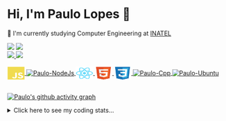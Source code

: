 <div>
  <h1> Hi, I'm Paulo Lopes 👋 </h1>
  <p>🔭 I'm currently studying Computer Engineering at <a href="https://inatel.br/home/" target="_blank">INATEL</a>
  
  </p>
  <div align="left"> 
  <a href="https://www.instagram.com/paulotc1999/" target="_blank"><img src="https://img.shields.io/badge/-Instagram-%23E4405F?style=for-the-badge&logo=instagram&logoColor=white" target="_blank"></a>
  <a href="https://www.linkedin.com/in/paulotc1999/" target="_blank"><img src="https://img.shields.io/badge/-LinkedIn-%230077B5?style=for-the-badge&logo=linkedin&logoColor=white" target="_blank"></a> 
</div>
  
</div>
<div align="left">
  <a href="https://github.com/paulotc1999">
  <img height="180em" src="https://github-readme-stats.vercel.app/api?username=paulotc1999&show_icons=true&theme=dark&include_all_commits=true&count_private=true&hide_rank=true"/>
  <img height="180em" src="https://github-readme-stats.vercel.app/api/top-langs/?username=paulotc1999&layout=compact&langs_count=7&theme=dark"/>
</div>
  
 <div style="display: inline_block"><br>
  <img align="center" alt="Paulo-Js" height="30" width="40" src="https://raw.githubusercontent.com/devicons/devicon/master/icons/javascript/javascript-plain.svg">
  <img align="center" alt="Paulo-NodeJs" height="30" width="40" src="https://cdn.jsdelivr.net/gh/devicons/devicon/icons/nodejs/nodejs-plain.svg">
  <img align="center" alt="Paulo-React" height="30" width="40" src="https://raw.githubusercontent.com/devicons/devicon/master/icons/react/react-original.svg">
  <img align="center" alt="Paulo-HTML" height="30" width="40" src="https://raw.githubusercontent.com/devicons/devicon/master/icons/html5/html5-original.svg">
  <img align="center" alt="Paulo-CSS" height="30" width="40" src="https://raw.githubusercontent.com/devicons/devicon/master/icons/css3/css3-original.svg">
  <img align="center" alt="Paulo-Cpp" height="30" width="40" src="https://cdn.jsdelivr.net/gh/devicons/devicon/icons/cplusplus/cplusplus-original.svg">
  <img align="center" alt="Paulo-Ubuntu" height="30" width="40" src="https://cdn.jsdelivr.net/gh/devicons/devicon/icons/ubuntu/ubuntu-plain.svg">
  
</div>
</a>

</br>

[![Paulo's github activity graph](https://activity-graph.herokuapp.com/graph?username=paulotc1999&theme=chartreuse-dark)](https://github.com/ashutosh00710/github-readme-activity-graph)


<div>
<details>
      <summary>Click here to see my coding stats...</summary>
      
<!--START_SECTION:waka-->
![Code Time](http://img.shields.io/badge/Code%20Time-26%20hrs%2028%20mins-blue)

![Profile Views](http://img.shields.io/badge/Profile%20Views-10-blue)

![Lines of code](https://img.shields.io/badge/From%20Hello%20World%20I%27ve%20Written-490%20Thousand%20lines%20of%20code-blue)

**I'm an Early 🐤** 

```text
🌞 Morning    83 commits     ███████████░░░░░░░░░░░░░░   43.68% 
🌆 Daytime    48 commits     ██████░░░░░░░░░░░░░░░░░░░   25.26% 
🌃 Evening    58 commits     ███████░░░░░░░░░░░░░░░░░░   30.53% 
🌙 Night      1 commits      ░░░░░░░░░░░░░░░░░░░░░░░░░   0.53%

```
📅 **I'm Most Productive on Sunday** 

```text
Monday       26 commits     ███░░░░░░░░░░░░░░░░░░░░░░   13.68% 
Tuesday      34 commits     ████░░░░░░░░░░░░░░░░░░░░░   17.89% 
Wednesday    13 commits     █░░░░░░░░░░░░░░░░░░░░░░░░   6.84% 
Thursday     29 commits     ███░░░░░░░░░░░░░░░░░░░░░░   15.26% 
Friday       29 commits     ███░░░░░░░░░░░░░░░░░░░░░░   15.26% 
Saturday     20 commits     ██░░░░░░░░░░░░░░░░░░░░░░░   10.53% 
Sunday       39 commits     █████░░░░░░░░░░░░░░░░░░░░   20.53%

```


📊 **This Week I Spent My Time On** 

```text
⌚︎ Time Zone: America/Sao_Paulo

💬 Programming Languages: 
Markdown                 1 hr 26 mins        █████████░░░░░░░░░░░░░░░░   39.29% 
YAML                     1 hr 4 mins         ███████░░░░░░░░░░░░░░░░░░   29.29% 
JavaScript               36 mins             ████░░░░░░░░░░░░░░░░░░░░░   16.68% 
PHP                      23 mins             ██░░░░░░░░░░░░░░░░░░░░░░░   10.5% 
HTML                     6 mins              ░░░░░░░░░░░░░░░░░░░░░░░░░   3.16%

🔥 Editors: 
VS Code                  3 hrs 40 mins       █████████████████████████   100.0%

💻 Operating System: 
Windows                  3 hrs 15 mins       ██████████████████████░░░   88.51% 
Linux                    25 mins             ██░░░░░░░░░░░░░░░░░░░░░░░   11.49%

```


 Last Updated on 31/01/2022 18:20:24 UTC
<!--END_SECTION:waka-->


